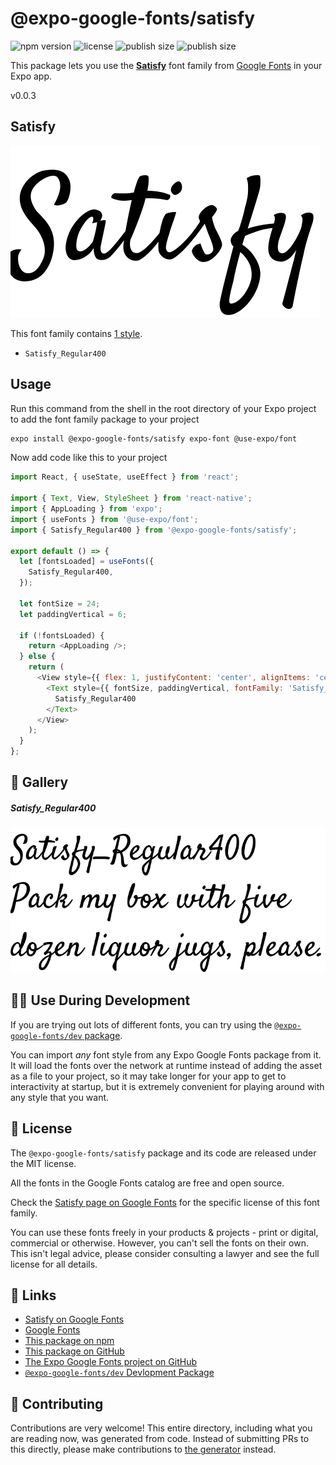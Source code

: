 # @expo-google-fonts/satisfy

![npm version](https://flat.badgen.net/npm/v/@expo-google-fonts/satisfy)
![license](https://flat.badgen.net/github/license/expo/google-fonts)
![publish size](https://flat.badgen.net/packagephobia/install/@expo-google-fonts/satisfy)
![publish size](https://flat.badgen.net/packagephobia/publish/@expo-google-fonts/satisfy)

This package lets you use the [**Satisfy**](https://fonts.google.com/specimen/Satisfy) font family from [Google Fonts](https://fonts.google.com/) in your Expo app.

v0.0.3

## Satisfy

![Satisfy](./font-family.png)

This font family contains [1 style](#-gallery).

- `Satisfy_Regular400`

## Usage

Run this command from the shell in the root directory of your Expo project to add the font family package to your project
```sh
expo install @expo-google-fonts/satisfy expo-font @use-expo/font
```

Now add code like this to your project
```js
import React, { useState, useEffect } from 'react';

import { Text, View, StyleSheet } from 'react-native';
import { AppLoading } from 'expo';
import { useFonts } from '@use-expo/font';
import { Satisfy_Regular400 } from '@expo-google-fonts/satisfy';

export default () => {
  let [fontsLoaded] = useFonts({
    Satisfy_Regular400,
  });

  let fontSize = 24;
  let paddingVertical = 6;

  if (!fontsLoaded) {
    return <AppLoading />;
  } else {
    return (
      <View style={{ flex: 1, justifyContent: 'center', alignItems: 'center' }}>
        <Text style={{ fontSize, paddingVertical, fontFamily: 'Satisfy_Regular400' }}>
          Satisfy_Regular400
        </Text>
      </View>
    );
  }
};

```

## 🔡 Gallery

##### Satisfy_Regular400
![Satisfy_Regular400](./4d3c18800d0d83b916c8d564ef9d72f9c23fd58cb7650edd14153251d25ffffc.ttf.png)


## 👩‍💻 Use During Development

If you are trying out lots of different fonts, you can try using the [`@expo-google-fonts/dev` package](https://github.com/expo/google-fonts/tree/master/font-packages/dev#readme).

You can import *any* font style from any Expo Google Fonts package from it. It will load the fonts
over the network at runtime instead of adding the asset as a file to your project, so it may take longer
for your app to get to interactivity at startup, but it is extremely convenient
for playing around with any style that you want.

## 📖 License

The `@expo-google-fonts/satisfy` package and its code are released under the MIT license.

All the fonts in the Google Fonts catalog are free and open source.

Check the [Satisfy page on Google Fonts](https://fonts.google.com/specimen/Satisfy) for the specific license of this font family.

You can use these fonts freely in your products & projects - print or digital, commercial or otherwise. However, you can't sell the fonts on their own. This isn't legal advice, please consider consulting a lawyer and see the full license for all details.

## 🔗 Links

- [Satisfy on Google Fonts](https://fonts.google.com/specimen/Satisfy)
- [Google Fonts](https://fonts.google.com/)
- [This package on npm](https://www.npmjs.com/package/@expo-google-fonts/satisfy)
- [This package on GitHub](https://github.com/expo/google-fonts/tree/master/font-packages/satisfy)
- [The Expo Google Fonts project on GitHub](https://github.com/expo/google-fonts)
- [`@expo-google-fonts/dev` Devlopment Package](https://github.com/expo/google-fonts/tree/master/font-packages/dev)


## 🤝 Contributing

Contributions are very welcome! This entire directory, including what you are reading now, was generated from code. Instead of submitting PRs to this directly, please make contributions to [the generator](https://github.com/expo/google-fonts/tree/master/packages/generator) instead.
